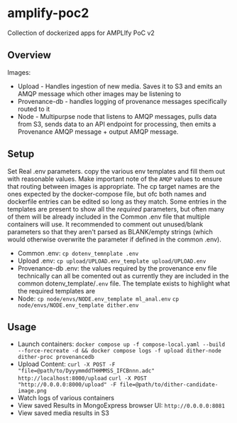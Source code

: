 # amplify-poc2
Collection of dockerized apps for AMPLIfy PoC v2

## Overview
Images:
- Upload - Handles ingestion of new media. Saves it to S3 and emits an AMQP message which other images may be listening to
- Provenance-db - handles logging of provenance messages specifically routed to it
- Node - Multipurpse node that listens to AMQP messages, pulls data from S3, sends data to an API endpoint for processing, then emits a Provenance AMQP message + output AMQP message.


## Setup
Set Real .env parameters. copy the various env templates and fill them out with reasonable values. Make important note of the `AMQP` values to ensure that routing between images is appropriate. The cp target names are the ones expected by the docker-compose file, but ofc both names and dockerfile entries can be edited so long as they match. Some entries in the templates are present to show all the _required_ parameters, but often many of them will be already included in the Common .env file that multiple containers will use. It recommended to comment out unused/blank parameters so that they aren't parsed as BLANK/empty strings (which would otherwise overwrite the parameter if defined in the common .env).
- Common .env: `cp dotenv_temnplate .env`
- Upload .env: `cp upload/UPLOAD.env_template upload/UPLOAD.env`
- Provenance-db .env: the values required by the provenance env file technically can all be comented out as currently they are included in the common dotenv_template/`.env` file. The template exists to highlight what the required templates are 
- Node: `cp node/envs/NODE.env_template ml_anal.env` `cp node/envs/NODE.env_template dither.env`
  
## Usage
- Launch containers: `docker compose up -f compose-local.yaml --build --force-recreate -d && docker compose logs -f upload dither-node dither-proc provenancedb`
- Upload Content: `curl -X POST -F "file=@path/to/DyyymmddTHHMMSS_IFCBnnn.adc" http://localhost:8000/upload` `curl -X POST "http://0.0.0.0:8000/upload" -F file=@path/to/dither-candidate-image.png`
- Watch logs of various containers
- View saved Results in MongoExpress browser UI: `http://0.0.0.0:8081` 
- View saved media results in S3

